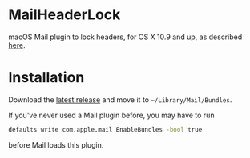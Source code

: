 # MailHeaderLock
macOS Mail plugin to lock headers, for OS X 10.9 and up, as described [here](http://apple.stackexchange.com/q/274213).

# Installation
Download the [latest release](https://github.com/saagarjha/MailHeaderLock/releases/latest) and move it to `~/Library/Mail/Bundles`.

If you've never used a Mail plugin before, you may have to run
```sh
defaults write com.apple.mail EnableBundles -bool true
```
before Mail loads this plugin.
